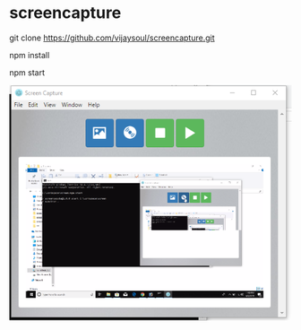# screencapture

git clone https://github.com/vijaysoul/screencapture.git

npm install

npm start

![alt text](assets/demo.png)
